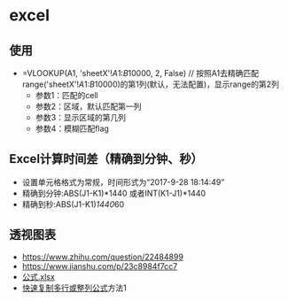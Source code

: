 # excel

## 使用
* =VLOOKUP(A1, 'sheetX'!$A$1:$B$10000, 2, False) // 按照A1去精确匹配range('sheetX'!$A$1:$B$10000)的第1列(默认，无法配置)，显示range的第2列
  * 参数1：匹配的cell
  * 参数2：区域，默认匹配第一列
  * 参数3：显示区域的第几列
  * 参数4：模糊匹配flag
## Excel计算时间差（精确到分钟、秒）
* 设置单元格格式为常规，时间形式为“2017-9-28 18:14:49”
* 精确到分钟:ABS(J1-K1)*1440 或者INT(K1-J1)*1440
* 精确到秒:ABS(J1-K1)*1440*60

## 透视图表
* https://www.zhihu.com/question/22484899
* https://www.jianshu.com/p/23c8984f7cc7
* [公式.xlsx](https://tech.wangyaqi.cn/s/excel/公式.xlsx)
* [快速复制多行或整列公式](http://blog.sina.com.cn/s/blog_14e89401f0102wnzk.html)方法1
